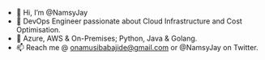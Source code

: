 - 👋 Hi, I’m @NamsyJay
- 👀 DevOps Engineer passionate about Cloud Infrastructure and Cost Optimisation.
- 🌱 Azure, AWS & On-Premises; Python, Java & Golang.
- 📫 Reach me @ onamusibabajide@gmail.com or @NamsyJay on Twitter.

<!---
NamsyJay/NamsyJay is a ✨ special ✨ repository because its `README.md` (this file) appears on your GitHub profile.
You can click the Preview link to take a look at your changes.
--->
